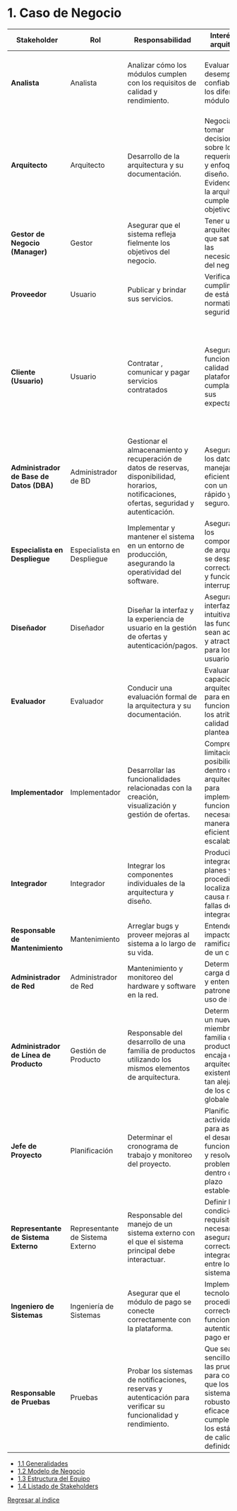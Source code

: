 # 1. Caso de Negocio

| **Stakeholder** | **Rol** | **Responsabilidad** | **Interés en la arquitectura** | **Módulos que afecta** | **Razón** |
| --- | --- | --- | --- | --- | --- |
| **Analista**                       | Analista                   | Analizar cómo los módulos cumplen con los requisitos de calidad y rendimiento.                                                                  | Evaluar el desempeño y la confiabilidad de los diferentes módulos.                                                                                                  | Gestión de reservas, Notificaciones, Analíticas y reporte, Seguridad y autenticación | Verifica la calidad del sistema en varios módulos, incluyendo funcionalidad, rendimiento y seguridad.                          |
| **Arquitecto**                       | Arquitecto                   | Desarrollo de la arquitectura y su documentación.                                                                  | Negociar y tomar decisiones sobre los requerimientos y enfoques de diseño. Evidenciar que la arquitectura cumple los objetivos.                                                                                                  | Todos los módulos | Responsable del diseño arquitectónico del sistema.                          |
| **Gestor de Negocio (Manager)**    | Gestor      | Asegurar que el sistema refleja fielmente los objetivos del negocio.    | Tener una arquitectura que satisfaga las necesidades del negocio.  | Analíticas y reporte, Seguridad y autenticación        | Impacto en la visión de negocio en relación con métricas y pago en línea.                                                    |
| **Proveedor**            | Usuario       | Publicar y brindar sus servicios.   | Verificar el cumplimiento de estándares y normativas de seguridad.                                                                                                 | Seguridad y autenticación   | Individuos esenciales para la propuesta de valor a la aplicación     |
| **Cliente (Usuario)**              | Usuario                    | Contratar , comunicar y pagar servicios contratados        | Asegurar que la funcionalidad y calidad de la plataforma cumplan con sus expectativas.         | Seguridad y autenticación, Perfil e información personal, Busqueda de servicios, Contacto y seguimiento de servicio, Pago, Soporte y asitencia de usuario | Interacción directa con proveedores, notificaciones y pago en línea.                                                             |
| **Administrador de Base de Datos (DBA)** | Administrador de BD        | Gestionar el almacenamiento y recuperación de datos de reservas, disponibilidad, horarios, notificaciones, ofertas, seguridad y autenticación.   | Asegurar que los datos se manejan eficientemente, con un acceso rápido y seguro.                                                                                    | Gestión de reservas, Notificaciones, Gestión de ofertas, Seguridad y autenticación, Analíticas y reporte | Responsable del manejo de datos en todos los módulos que implican almacenamiento de información y su recuperación.            |
| **Especialista en Despliegue**     | Especialista en Despliegue  | Implementar y mantener el sistema en un entorno de producción, asegurando la operatividad del software.                                          | Asegurar que los componentes de arquitectura se desplieguen correctamente y funcionen sin interrupciones.                                                           | Gestión de reservas, Notificaciones                    | Afecta el despliegue de las funcionalidades críticas del sistema.                                                            |
| **Diseñador**                      | Diseñador                  | Diseñar la interfaz y la experiencia de usuario en la gestión de ofertas y autenticación/pagos.                                                  | Asegurar que la interfaz sea intuitiva y que las funciones sean accesibles y atractivas para los usuarios.                                                          | Gestión de ofertas, Seguridad y autenticación          | Diseño de las interfaces de interacción clave para los usuarios, como ofertas y pagos.                                        |
| **Evaluador**                      | Evaluador                  | Conducir una evaluación formal de la arquitectura y su documentación.                                               | Evaluar la capacidad de la arquitectura para entregar la funcionalidad y los atributos de calidad planteados.                                                          | Todos los módulos          | Verifica si la arquitectura cumple con los requerimientos de calidad y funcionalidad definidos.                                        |
| **Implementador**                  | Implementador              | Desarrollar las funcionalidades relacionadas con la creación, visualización y gestión de ofertas.                                                | Comprender las limitaciones y posibilidades dentro de la arquitectura para implementar las funcionalidades necesarias de manera eficiente y escalable.             | Gestión de ofertas                                     | Responsable de implementar funciones en la gestión de ofertas.    |
| **Integrador**                  | Integrador             | Integrar los componentes individuales de la arquitectura y diseño.                                                | Producir la integración de planes y procedimientos, localizar la causa raíz de fallas de integración.             | Todos los módulos                                     | Responsable de la integración de los componentes.                                                               |
| **Responsable de Mantenimiento**                  | Mantenimiento             | Arreglar bugs y proveer mejoras al sistema a lo largo de su vida.                                                | Entender el impacto y las ramificaciones de un cambio.             | Todos los módulos                                     | Encargado de corregir errores y aplicar mejoras en el sistema.                                                               |
| **Administrador de Red**                  | Administrador de Red            | Mantenimiento y monitoreo del hardware y software en la red.                                                | Determinar la carga de la red y entender los patrones de uso de la red.             | Todos los módulos                                     | Asegurar el correcto funcionamiento de la red que soporta la plataforma.                                                              |
| **Administrador de Línea de Producto**                  | Gestión de Producto           | Responsable del desarrollo de una familia de productos utilizando los mismos elementos de arquitectura.                                                | Determinar si un nuevo miembro de la familia de productos encaja con la arquitectura existente o qué tan alejado está de los objetivos globales.             | Todos los módulos                                     | Debe asegurar la coherencia entre productos desarrollados a partir de la misma arquitectura.                                                              |
| **Jefe de Proyecto**               | Planificación              | Determinar el cronograma de trabajo y monitoreo del proyecto.                                                                                    | Planificar las actividades para asegurar el desarrollo de funcionalidades y resolver problemas dentro del plazo establecido.                                         | Analíticas y reporte, Seguridad y autenticación        | Afecta la planificación y control del desarrollo de funcionalidades, en particular relacionadas con métricas y pagos.         |
| **Representante de Sistema Externo**          | Representante de Sistema Externo     | Responsable del manejo de un sistema externo con el que el sistema principal debe interactuar.                                                                       | Definir las condiciones y requisitos necesarios para asegurar la correcta integración entre los sistemas.                                                            | Todos los módulos                             | Garantiza que la integración con sistemas externos sea fluida y cumpla con los requisitos establecidos.                                                                  |
| **Ingeniero de Sistemas**          | Ingeniería de Sistemas     | Asegurar que el módulo de pago se conecte correctamente con la plataforma.                                                                       | Implementar las tecnologías y procedimientos correctos para funciones de autenticación y pago en línea.                                                            | Seguridad y autenticación                             | Implementación técnica del módulo de pagos y autenticación.                                                                  |
| **Responsable de Pruebas**         | Pruebas                    | Probar los sistemas de notificaciones, reservas y autenticación para verificar su funcionalidad y rendimiento.                                   | Que sea sencillo realizar las pruebas para comprobar que los sistemas son robustos, eficaces y cumplen con los estándares de calidad definidos.                     | Notificaciones, Seguridad y autenticación              | Responsable de probar la robustez de las funcionalidades clave como notificaciones y autenticación/pagos.                     |

  - [1.1 Generalidades](1.1/1.1.md)
  - [1.2 Modelo de Negocio](1.2/1.2.md)
  - [1.3 Estructura del Equipo](1.3/1.3.md)
  - [1.4 Listado de Stakeholders](1.4/1.4.md)

[Regresar al índice](../README.md)

